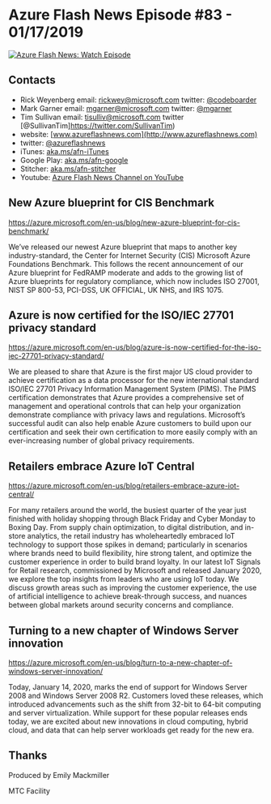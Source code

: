 # Azure Flash News Episode #83 - 01/17/2019

[![Azure Flash News: Watch Episode](https://img.youtube.com/vi/NIXuSAjSYwc/0.jpg)](https://youtu.be/NIXuSAjSYwc "Azure Flash News: Episode 83")


## Contacts
* Rick Weyenberg  email: rickwey@microsoft.com twitter: [@codeboarder](https://www.twitter.com/codeboarder)
* Mark Garner email: mgarner@microsoft.com twitter: [@mgarner](https://www.twitter.com/mgarner)
* Tim Sullivan email: tisulliv@microsoft.com twitter [@SullivanTim]https://twitter.com/SullivanTim)
* website: [www.azureflashnews.com](http://www.azureflashnews.com)
* twitter: [@azureflashnews](https://www.twitter.com/azureflashnews)
* iTunes: [aka.ms/afn-iTunes](https://aka.ms/afn-iTunes)
* Google Play: [aka.ms/afn-google](https://aka.ms/afn-google)
* Stitcher: [aka.ms/afn-stitcher](https://aka.ms/afn-stitcher)
* Youtube: [Azure Flash News Channel on YouTube](https://www.youtube.com/channel/UCV6U_D4q7OxQaf0rFfEb6fQ)

## New Azure blueprint for CIS Benchmark

https://azure.microsoft.com/en-us/blog/new-azure-blueprint-for-cis-benchmark/

We’ve released our newest Azure blueprint that maps to another key industry-standard, the Center for Internet Security (CIS) Microsoft Azure Foundations Benchmark. This follows the recent announcement of our Azure blueprint for FedRAMP moderate and adds to the growing list of Azure blueprints for regulatory compliance, which now includes ISO 27001, NIST SP 800-53, PCI-DSS, UK OFFICIAL, UK NHS, and IRS 1075.

## Azure is now certified for the ISO/IEC 27701 privacy standard

https://azure.microsoft.com/en-us/blog/azure-is-now-certified-for-the-iso-iec-27701-privacy-standard/

We are pleased to share that Azure is the first major US cloud provider to achieve certification as a data processor for the new international standard ISO/IEC 27701 Privacy Information Management System (PIMS). The PIMS certification demonstrates that Azure provides a comprehensive set of management and operational controls that can help your organization demonstrate compliance with privacy laws and regulations. Microsoft’s successful audit can also help enable Azure customers to build upon our certification and seek their own certification to more easily comply with an ever-increasing number of global privacy requirements.

## Retailers embrace Azure IoT Central

https://azure.microsoft.com/en-us/blog/retailers-embrace-azure-iot-central/

For many retailers around the world, the busiest quarter of the year just finished with holiday shopping through Black Friday and Cyber Monday to Boxing Day. From supply chain optimization, to digital distribution, and in-store analytics, the retail industry has wholeheartedly embraced IoT technology to support those spikes in demand; particularly in scenarios where brands need to build flexibility, hire strong talent, and optimize the customer experience in order to build brand loyalty. In our latest IoT Signals for Retail research, commissioned by Microsoft and released January 2020, we explore the top insights from leaders who are using IoT today. We discuss growth areas such as improving the customer experience, the use of artificial intelligence to achieve break-through success, and nuances between global markets around security concerns and compliance.

## Turning to a new chapter of Windows Server innovation

https://azure.microsoft.com/en-us/blog/turn-to-a-new-chapter-of-windows-server-innovation/

Today, January 14, 2020, marks the end of support for Windows Server 2008 and Windows Server 2008 R2. Customers loved these releases, which introduced advancements such as the shift from 32-bit to 64-bit computing and server virtualization. While support for these popular releases ends today, we are excited about new innovations in cloud computing, hybrid cloud, and data that can help server workloads get ready for the new era.

## Thanks
Produced by Emily Mackmiller

MTC Facility